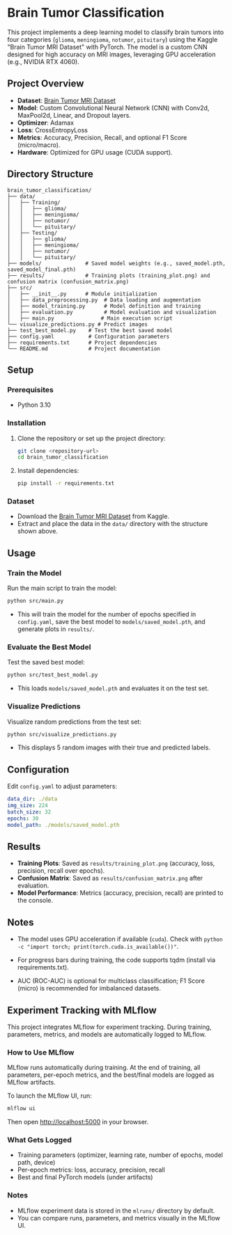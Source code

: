 # Brain Tumor Classification

This project implements a deep learning model to classify brain tumors into four categories (`glioma`, `meningioma`, `notumor`, `pituitary`) using the Kaggle "Brain Tumor MRI Dataset" with PyTorch. The model is a custom CNN designed for high accuracy on MRI images, leveraging GPU acceleration (e.g., NVIDIA RTX 4060).

## Project Overview
- **Dataset**: [Brain Tumor MRI Dataset](https://www.kaggle.com/datasets/masoudnickparvar/brain-tumor-mri-dataset)
- **Model**: Custom Convolutional Neural Network (CNN) with Conv2d, MaxPool2d, Linear, and Dropout layers.
- **Optimizer**: Adamax
- **Loss**: CrossEntropyLoss
- **Metrics**: Accuracy, Precision, Recall, and optional F1 Score (micro/macro).
- **Hardware**: Optimized for GPU usage (CUDA support).

## Directory Structure
```
brain_tumor_classification/
├── data/
│   ├── Training/
│   │   ├── glioma/
│   │   ├── meningioma/
│   │   ├── notumor/
│   │   └── pituitary/
│   ├── Testing/
│   │   ├── glioma/
│   │   ├── meningioma/
│   │   ├── notumor/
│   │   └── pituitary/
├── models/              # Saved model weights (e.g., saved_model.pth, saved_model_final.pth)
├── results/             # Training plots (training_plot.png) and confusion matrix (confusion_matrix.png)
├── src/
│   ├── __init__.py      # Module initialization
│   ├── data_preprocessing.py  # Data loading and augmentation
│   ├── model_training.py      # Model definition and training
│   ├── evaluation.py          # Model evaluation and visualization
│   ├── main.py               # Main execution script
└── visualize_predictions.py # Predict images
├── test_best_model.py    # Test the best saved model
├── config.yaml           # Configuration parameters
├── requirements.txt      # Project dependencies
└── README.md             # Project documentation
```

## Setup
### Prerequisites
- Python 3.10

### Installation
1. Clone the repository or set up the project directory:
   ```bash
   git clone <repository-url> 
   cd brain_tumor_classification
   ```
2. Install dependencies:
   ```bash
   pip install -r requirements.txt
   ```

### Dataset
- Download the [Brain Tumor MRI Dataset](https://www.kaggle.com/datasets/masoudnickparvar/brain-tumor-mri-dataset) from Kaggle.
- Extract and place the data in the `data/` directory with the structure shown above.

## Usage
### Train the Model
Run the main script to train the model:
```bash
python src/main.py
```
- This will train the model for the number of epochs specified in `config.yaml`, save the best model to `models/saved_model.pth`, and generate plots in `results/`.

### Evaluate the Best Model
Test the saved best model:
```bash
python src/test_best_model.py
```
- This loads `models/saved_model.pth` and evaluates it on the test set.

### Visualize Predictions
Visualize random predictions from the test set:
```bash
python src/visualize_predictions.py
```
- This displays 5 random images with their true and predicted labels.

## Configuration
Edit `config.yaml` to adjust parameters:
```yaml
data_dir: ./data
img_size: 224
batch_size: 32
epochs: 30
model_path: ./models/saved_model.pth
```

## Results
- **Training Plots**: Saved as `results/training_plot.png` (accuracy, loss, precision, recall over epochs).
- **Confusion Matrix**: Saved as `results/confusion_matrix.png` after evaluation.
- **Model Performance**: Metrics (accuracy, precision, recall) are printed to the console.

## Notes
- The model uses GPU acceleration if available (`cuda`). Check with `python -c "import torch; print(torch.cuda.is_available())"`.
*  For progress bars during training, the code supports tqdm (install via requirements.txt).

*  AUC (ROC-AUC) is optional for multiclass classification; F1 Score (micro) is recommended for imbalanced datasets.

## Experiment Tracking with MLflow

This project integrates MLflow for experiment tracking. During training, parameters, metrics, and models are automatically logged to MLflow.

### How to Use MLflow

MLflow runs automatically during training. At the end of training, all parameters, per-epoch metrics, and the best/final models are logged as MLflow artifacts.

To launch the MLflow UI, run:
```bash
mlflow ui
```
Then open [http://localhost:5000](http://localhost:5000) in your browser.

### What Gets Logged
- Training parameters (optimizer, learning rate, number of epochs, model path, device)
- Per-epoch metrics: loss, accuracy, precision, recall
- Best and final PyTorch models (under artifacts)

### Notes
- MLflow experiment data is stored in the `mlruns/` directory by default.
- You can compare runs, parameters, and metrics visually in the MLflow UI.
  
